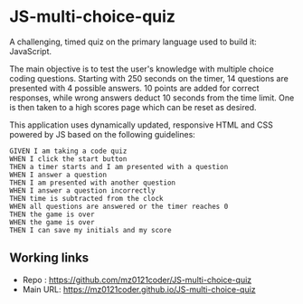 # JS-multi-choice-quiz

A challenging, timed quiz on the primary language used to build it: JavaScript.  

The main objective is to test the user's knowledge with multiple choice coding questions. Starting with 250 seconds on the timer, 14 questions are presented with 4 possible answers. 10 points are added for correct responses, while wrong answers deduct 10 seconds from the time limit. One is then taken to a high scores page which can be reset as desired.  

This application uses dynamically updated, responsive HTML and CSS powered by JS based on the following guidelines:

```
GIVEN I am taking a code quiz
WHEN I click the start button
THEN a timer starts and I am presented with a question
WHEN I answer a question
THEN I am presented with another question
WHEN I answer a question incorrectly
THEN time is subtracted from the clock
WHEN all questions are answered or the timer reaches 0
THEN the game is over
WHEN the game is over
THEN I can save my initials and my score
```

## Working links
* Repo : https://github.com/mz0121coder/JS-multi-choice-quiz
* Main URL: https://mz0121coder.github.io/JS-multi-choice-quiz